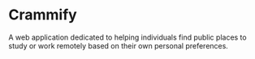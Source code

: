 # Crammify
A web application dedicated to helping individuals find public places to study or work remotely based on their own personal preferences. 

